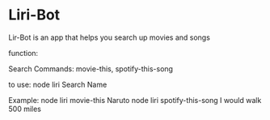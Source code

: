 # Liri-Bot

Lir-Bot is an app that helps you search up movies and songs

function:

Search Commands: movie-this, spotify-this-song

to use: node liri Search Name

Example: node liri movie-this Naruto
         node liri spotify-this-song I would walk 500 miles
